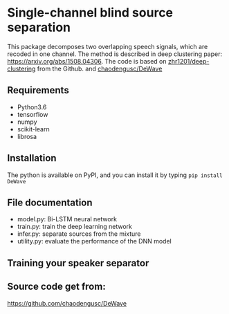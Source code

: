 # Single-channel blind source separation
This package decomposes two overlapping speech signals, which are recoded in one channel. 
The method is described in deep clustering paper: https://arxiv.org/abs/1508.04306.
The code is based on [zhr1201/deep-clustering](https://github.com/zhr1201/deep-clustering) from the Github.
and [chaodengusc/DeWave](https://github.com/chaodengusc/DeWave?fbclid=IwAR3517vZdQgwNhc8LUDpbd9Oa2WF5tMfUaZslNPV5lcQH93Ad2QeUxfIVRA)

## Requirements
  * Python3.6
  * tensorflow
  * numpy
  * scikit-learn
  * librosa

## Installation
The python is available on PyPI, and you can install it by typing
`pip install DeWave`
  
## File documentation
  * model.py: Bi-LSTM neural network
  * train.py: train the deep learning network
  * infer.py: separate sources from the mixture
  * utility.py: evaluate the performance of the DNN model
  
## Training your speaker separator


## Source code get from:
  https://github.com/chaodengusc/DeWave



